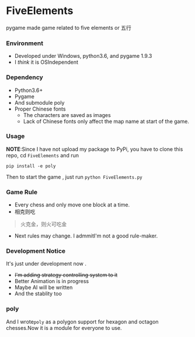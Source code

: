 # FiveElements
pygame made game related to five elements or 五行
### Environment
- Developed under Windows, python3.6, and pygame 1.9.3
- I *think* it is OSIndependent
### Dependency
- Python3.6+
- Pygame
- And submodule poly
- Proper Chinese fonts
    - The characters are saved as images
    - Lack of Chinese fonts only affect the map name at start of the game.
### Usage
**NOTE**:Since I have not upload my package to PyPi, you have to clone this repo, cd `FiveElements` and run
```
pip install -e poly
```
Then to start the game , just run `python FiveElements.py`
### Game Rule
- Every chess and only move one block at a time.
- 相克则吃
> 火克金，则火可吃金
- Next rules may change. I admmitI'm not a good rule-maker.
### Development Notice
It's just under development now .
- ~~I'm adding strategy controlling system to it~~
- Better Animation is in progress
- Maybe AI will be written
- And the stablity too

### poly
And I wrote`poly` as a polygon support for hexagon and octagon chesses.Now it is a module for everyone to use.


